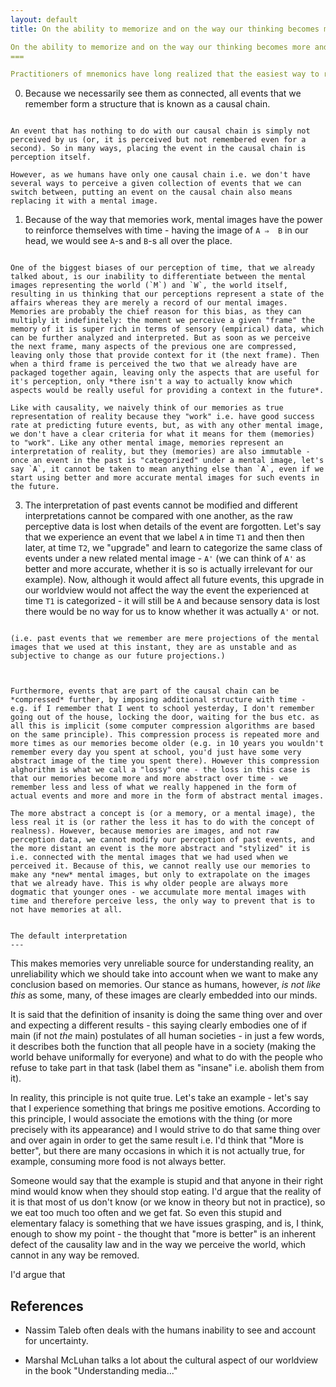 ```yaml
---
layout: default
title: On the ability to memorize and on the way our thinking becomes more and more dogmatic over time due to mental images and goals which are mistaken for the actual world.  ---

On the ability to memorize and on the way our thinking becomes more and more dogmatic over time due to mental images and goals which are mistaken for the actual world.
===

Practitioners of mnemonics have long realized that the easiest way to remember a bunch of unconnected pieces of information is to just make up some connections between them. This is because our brain cannot capture raw perception data - it can only capture mental images and causal connections i.e. we only remember events that are connected with one another. 

```
0. Because we necessarily see them as connected, all events that we remember form a structure that is known as a causal chain.
```

An event that has nothing to do with our causal chain is simply not perceived by us (or, it is perceived but not remembered even for a second). So in many ways, placing the event in the causal chain is perception itself.

However, as we humans have only one causal chain i.e. we don't have several ways to perceive a given collection of events that we can switch between, putting an event on the causal chain also means replacing it with a mental image.

```
1. Because of the way that memories work, mental images have the power to reinforce themselves with time - having the image of `A ⇒  B` in our head, we would see `A`-s and `B`-s all over the place. 
```

One of the biggest biases of our perception of time, that we already talked about, is our inability to differentiate between the mental images representing the world (`M`) and `W`, the world itself, resulting in us thinking that our perceptions represent a state of the affairs whereas they are merely a record of our mental images. Memories are probably the chief reason for this bias, as they can multiply it indefinitely: the moment we perceive a given "frame" the memory of it is super rich in terms of sensory (empirical) data, which can be further analyzed and interpreted. But as soon as we perceive the next frame, many aspects of the previous one are compressed, leaving only those that provide context for it (the next frame). Then when a third frame is perceived the two that we already have are packaged together again, leaving only the aspects that are useful for it's perception, only *there isn't a way to actually know which aspects would be really useful for providing a context in the future*. 

Like with causality, we naively think of our memories as true representation of reality because they "work" i.e. have good success rate at predicting future events, but, as with any other mental image, we don't have a clear criteria for what it means for them (memories) to "work". Like any other mental image, memories represent an interpretation of reality, but they (memories) are also immutable - once an event in the past is "categorized" under a mental image, let's say `A`, it cannot be taken to mean anything else than `A`, even if we start using better and more accurate mental images for such events in the future.

```
3. The interpretation of past events cannot be modified and different interpretations cannot be compared with one another, as the raw perceptive data is lost when details of the event are forgotten. Let's say that we experience an event that we label `A` in time `T1` and then then later, at time `T2`, we "upgrade" and learn to categorize the same class of events under a new related mental image - `A'` (we can think of `A'` as better and more accurate, whether it is so is actually irrelevant for our example). Now, although it would affect all future events, this upgrade in our worldview would not affect the way the event the experienced at time `T1` is categorized - it will still be `A` and because sensory data is lost there would be no way for us to know whether it was actually `A'` or not.
```

(i.e. past events that we remember are mere projections of the mental images that we used at this instant, they are as unstable and as subjective to change as our future projections.)



Furthermore, events that are part of the causal chain can be *compressed* further, by imposing additional structure with time - e.g. if I remember that I went to school yesterday, I don't remember going out of the house, locking the door, waiting for the bus etc. as all this is implicit (some computer compression algorithms are based on the same principle). This compression process is repeated more and more times as our memories become older (e.g. in 10 years you wouldn't remember every day you spent at school, you'd just have some very abstract image of the time you spent there). However this compression alghorithm is what we call a "lossy" one - the loss in this case is that our memories become more and more abstract over time - we remember less and less of what we really happened in the form of actual events and more and more in the form of abstract mental images.

The more abstract a concept is (or a memory, or a mental image), the less real it is (or rather the less it has to do with the concept of realness). However, because memories are images, and not raw perception data, we cannot modify our perception of past events, and the more distant an event is the more abstract and "stylized" it is i.e. connected with the mental images that we had used when we perceived it. Because of this, we cannot really use our memories to make any *new* mental images, but only to extrapolate on the images that we already have. This is why older people are always more dogmatic that younger ones - we accumulate more mental images with time and therefore perceive less, the only way to prevent that is to not have memories at all.  


The default interpretation
---
```


This makes memories very unreliable source for understanding reality, an unreliability which we should take into account when we want to make any conclusion based on memories. Our stance as humans, however, *is not like this* as some, many, of these images are clearly embedded into our minds. 


It is said that the definition of insanity is doing the same thing over and over and expecting a different results - this saying clearly embodies one of if main (if not *the* main) postulates of all human societies - in just a few words, it describes both the function that all people have in a society (making the world behave uniformally for everyone) and what to do with the people who refuse to take part in that task (label them as "insane" i.e. abolish them from it). 

In reality, this principle is not quite true. Let's take an example - let's say that I experience something that brings me positive emotions. According to this principle, I would associate the emotions with the thing (or more precisely with its appearance) and I would strive to do that same thing over and over again in order to get the same result i.e. I'd think that "More is better", but there are many occasions in which it is not actually true, for example, consuming more food is not always better. 

Someone would say that the example is stupid and that anyone in their right mind would know when they should stop eating. I'd argue that the reality of it is that most of us don't know (or we know in theory but not in practice), so we eat too much too often and we get fat. So even this stupid and elementary falacy is something that we have issues grasping, and is, I think, enough to show my point - the thought that "more is better" is an inherent defect of the causality law and in the way we perceive the world, which cannot in any way be removed.

I'd argue that 


References
---

- Nassim Taleb often deals with the humans inability to see and account for uncertainty.

- Marshal McLuhan talks a lot about the cultural aspect of our worldview in the book "Understanding media..."
